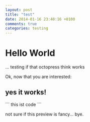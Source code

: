 ```yaml
---
layout: post
title: "test"
date: 2014-01-16 23:40:16 +0100
comments: true
categories: testing
---
```

# Hello World
... testing if that octopress think works
<!-- more -->
Ok, now that you are interested:
## yes it works!
´´´
this ist code
´´´

not sure if this preview is fancy...
bye.